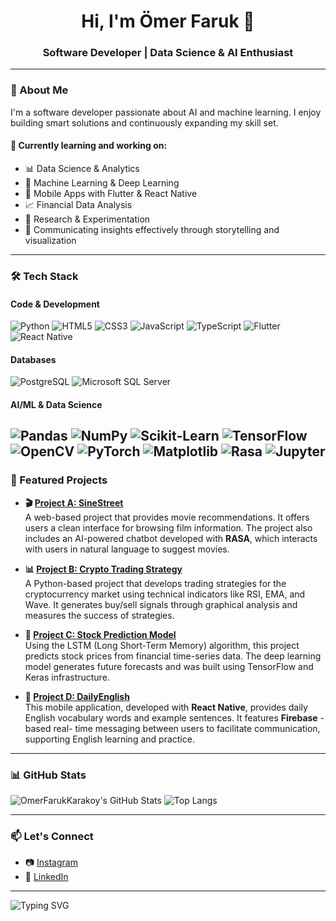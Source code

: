 <h1 align="center">Hi, I'm Ömer Faruk 👋</h1>
<h3 align="center">
  Software Developer | Data Science & AI Enthusiast
</h3>


---

### 🧠 About Me

I'm a software developer passionate about AI and machine learning. I enjoy building smart solutions and continuously expanding my skill set.

#### 🌱 Currently learning and working on:
- 📊 Data Science & Analytics
- 🤖 Machine Learning & Deep Learning
- 📱 Mobile Apps with Flutter & React Native
- 📈 Financial Data Analysis
- 🧪 Research & Experimentation
- 💬 Communicating insights effectively through storytelling and visualization

---

### 🛠 Tech Stack

#### Code & Development
![Python](https://img.shields.io/badge/Python-3776AB?style=for-the-badge&logo=python&logoColor=white)
![HTML5](https://img.shields.io/badge/HTML5-E34F26?style=for-the-badge&logo=html5&logoColor=white)
![CSS3](https://img.shields.io/badge/CSS3-1572B6?style=for-the-badge&logo=css3&logoColor=white)
![JavaScript](https://img.shields.io/badge/JavaScript-F7DF1E?style=for-the-badge&logo=javascript&logoColor=black)
![TypeScript](https://img.shields.io/badge/TypeScript-3178C6?style=for-the-badge&logo=typescript&logoColor=white)
![Flutter](https://img.shields.io/badge/Flutter-02569B?style=for-the-badge&logo=flutter&logoColor=white)
![React Native](https://img.shields.io/badge/React_Native-20232A?style=for-the-badge&logo=react&logoColor=61DAFB)

#### Databases
![PostgreSQL](https://img.shields.io/badge/PostgreSQL-4169E1?style=for-the-badge&logo=postgresql&logoColor=white)
![Microsoft SQL Server](https://img.shields.io/badge/Microsoft_SQL_Server-CC2927?style=for-the-badge&logo=microsoft-sql-server&logoColor=white)

#### AI/ML & Data Science
![Pandas](https://img.shields.io/badge/Pandas-150458?style=for-the-badge&logo=pandas&logoColor=white)
![NumPy](https://img.shields.io/badge/NumPy-013243?style=for-the-badge&logo=numpy&logoColor=white)
![Scikit‑Learn](https://img.shields.io/badge/Scikit--Learn-F7931E?style=for-the-badge&logo=scikit-learn&logoColor=white)
![TensorFlow](https://img.shields.io/badge/TensorFlow-FF6F00?style=for-the-badge&logo=tensorflow&logoColor=white)
![OpenCV](https://img.shields.io/badge/OpenCV-5C3EE8?style=for-the-badge&logo=opencv&logoColor=white)
![PyTorch](https://img.shields.io/badge/PyTorch-EE4C2C?style=for-the-badge&logo=pytorch&logoColor=white)
![Matplotlib](https://img.shields.io/badge/Matplotlib-11557C?style=for-the-badge&logo=matplotlib&logoColor=white)
![Rasa](https://img.shields.io/badge/Rasa-5A17EE?style=for-the-badge&logo=rasa&logoColor=white)
![Jupyter](https://img.shields.io/badge/Jupyter-F37626?style=for-the-badge&logo=jupyter&logoColor=white)
---

### 🚀 Featured Projects

- **🎬 [Project A: SineStreet](https://github.com/OmerFarukKarakoy/SineStreet)**  
  A web-based project that provides movie recommendations. It offers users a clean interface for browsing film information. The project also includes an AI-powered chatbot developed with **RASA**, which interacts with users in natural language to suggest movies.

- **📊 [Project B: Crypto Trading Strategy](https://github.com/OmerFarukKarakoy/Crypto-Trading-Strategy)**  
  A Python-based project that develops trading strategies for the cryptocurrency market using technical indicators like RSI, EMA, and Wave. It generates buy/sell signals through graphical analysis and measures the success of strategies.

- **🤖 [Project C: Stock Prediction Model](https://github.com/OmerFarukKarakoy/Stock-Prediction-Model)**  
  Using the LSTM (Long Short-Term Memory) algorithm, this project predicts stock prices from financial time-series data. The deep learning model generates future forecasts and was built using TensorFlow and Keras infrastructure.

- **📱 [Project D: DailyEnglish](https://github.com/OmerFarukKarakoy/DailyEnglish)**  
  This mobile application, developed with **React Native**, provides daily English vocabulary words and example sentences. It features **Firebase** -based real- time messaging between users to facilitate communication, supporting English learning and practice.


---

### 📊 GitHub Stats

![OmerFarukKarakoy's GitHub Stats](https://github-readme-stats.vercel.app/api?username=OmerFarukKarakoy&show_icons=true&theme=tokyonight)
![Top Langs](https://github-readme-stats.vercel.app/api/top-langs/?username=OmerFarukKarakoy&layout=compact&theme=tokyonight)

---

### 📫 Let's Connect

- 📷 [Instagram](https://www.instagram.com/omerfarukkarakoy/)
- 💼 [LinkedIn](https://www.linkedin.com/in/omer-faruk-karakoy/)

---

<img src="https://readme-typing-svg.herokuapp.com?font=Fira+Code&pause=1000&color=61DAFB&center=true&vCenter=true&width=500&lines=Thanks+for+visiting!+👋;Scroll+to+explore...+🔍;Let’s+build+the+future+together.+🚀" alt="Typing SVG" />


